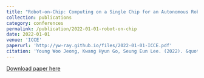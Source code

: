 ```yaml
---
title: "Robot‑on‑Chip: Computing on a Single Chip for an Autonomous Robot"
collection: publications
category: conferences
permalink: /publication/2022-01-01-robot-on-chip
date: 2022-01-01
venue: 'ICCE'
paperurl: 'http://yw-ray.github.io/files/2022-01-01-ICCE.pdf'
citation: 'Young Woo Jeong, Kwang Hyun Go, Seung Eun Lee. (2022). &quot;Robot‑on‑Chip: Computing on a Single Chip for an Autonomous Robot.&quot; <i>ICCE</i>.'
---
```


<a href='http://yw-ray.github.io/files/2022-01-01-ICCE.pdf'>Download paper here</a>
